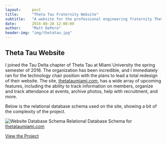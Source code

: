 ```yaml
---
layout:     post
title:      "Theta Tau Fraternity Website"
subtitle:   "A website for the professional engineering fraternity Theta Tau at Miami"
date:       2016-08-28 12:00:00
author:     "Matt DePero"
header-img: "img/thetatau.jpg"
---
```


<h2>Theta Tau Website</h2>
<p>
<a href="https://github.com/ThetaTauMiami/laravel" target="_BLANK"><span class="fa-stack fa-lg"><i class="fa fa-circle fa-stack-2x"></i><i class="fa fa-github fa-stack-1x fa-inverse"></i></span></a>
</p>

<p>
I joined the Tau Delta chapter of Theta Tau at Miami University the spring semester of 2016. The organization has been incredible, and I immediately ran for the technology chair position with the plans to lead a total redesign of their website. The site, <a href="http://thetataumiami.com" target="_BLANK">thetataumiami.com</a>, has a wide array of upcoming features, including the ability to track information on members, organize and track attendance at events, archive photos, help with recruitment, and more.
</p>

<p>
Below is the relational database schema used on the site, showing a bit of the complexity of the project.
</p>

<p>
	<img src="{{ site.baseurl }}/img/thetatau_schema.png" alt="Website Database Schema">
	<span class="caption text-muted">Relational Database Schema for <a href="http://thetataumiami.com" target="_BLANK">thetataumiami.com</a></span>
</p>

<p>
	<a href="http://thetataumiami.com" target="_BLANK">View the Project</a>
</p>
